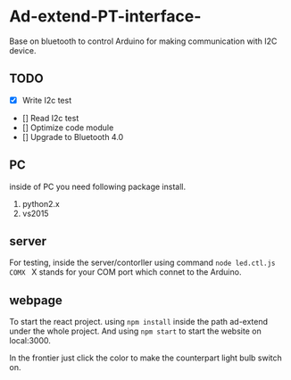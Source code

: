 # Ad-extend-PT-interface-
Base on bluetooth to control Arduino for making communication with I2C device. 

## TODO 
- [x] Write I2c test
- [] Read I2c test
- [] Optimize code module 
- [] Upgrade to Bluetooth 4.0
## PC
inside of PC you need following package install.
1. python2.x
2. vs2015
## server
For testing, inside the server/contorller using command ```node led.ctl.js COMX ``` X stands for your COM port which connet to the Arduino.

## webpage
To start the react project.
using ```npm install``` inside the path ad-extend under the whole project.
And using ```npm start``` to start the website on local:3000.

In the frontier just click the color to make the counterpart light bulb switch on.

